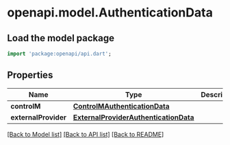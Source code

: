 # openapi.model.AuthenticationData

## Load the model package
```dart
import 'package:openapi/api.dart';
```

## Properties
Name | Type | Description | Notes
------------ | ------------- | ------------- | -------------
**controlM** | [**ControlMAuthenticationData**](ControlMAuthenticationData.md) |  | [optional] 
**externalProvider** | [**ExternalProviderAuthenticationData**](ExternalProviderAuthenticationData.md) |  | [optional] 

[[Back to Model list]](../README.md#documentation-for-models) [[Back to API list]](../README.md#documentation-for-api-endpoints) [[Back to README]](../README.md)


